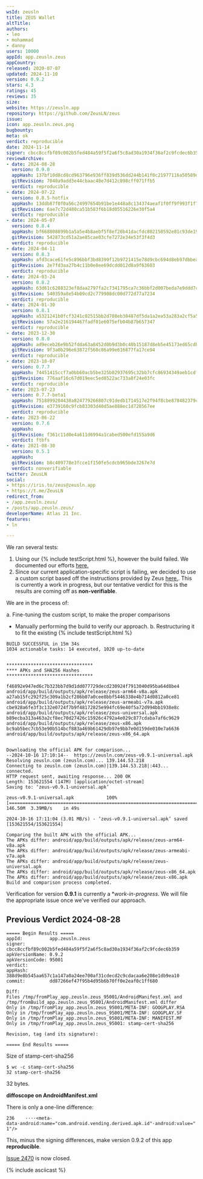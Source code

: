 ```yaml
---
wsId: zeusln
title: ZEUS Wallet
altTitle: 
authors:
- leo
- mohammad
- danny
users: 10000
appId: app.zeusln.zeus
appCountry: 
released: 2020-07-07
updated: 2024-11-10
version: 0.9.2
stars: 4.3
ratings: 45
reviews: 35
size: 
website: https://zeusln.app
repository: https://github.com/ZeusLN/zeus
issue: 
icon: app.zeusln.zeus.png
bugbounty: 
meta: ok
verdict: reproducible
date: 2024-11-14
signer: cbcc8ccfbf89c002b5fed484a59f5f2a6f5c8ad30a1934f36af2c9fcdec6b359
reviewArchive:
- date: 2024-08-28
  version: 0.9.0
  appHash: 137bf10d8cd8cd963796e936ff839d536dd244b141f0c21977116a50589d1243
  gitRevision: 7040a9add3e44cbaac48e7d412c898cff071ffb5
  verdict: reproducible
- date: 2024-07-22
  version: 0.8.5-hotfix
  appHash: 13ddb87f0f0a56c24997654b91be1e448a8c134374aeaf1f0ff9f993f1f734f8
  gitRevision: 6ae7c72d480ca51b583f6b18d05516226e30f5a4
  verdict: reproducible
- date: 2024-05-07
  version: 0.8.4
  appHash: bf668808899b1a5a5e4b8aebf5f8ef26b41dacfdc802150592e81c93de198f64
  gitRevision: 542873cd51a2ae85cae03cfe7272e34e53f3f4d3
  verdict: reproducible
- date: 2024-04-11
  version: 0.8.3
  appHash: afd3cace61fe5c896bbf3bd8399f12b9721415e78d9cbc694d8eb97dbbea21a1
  gitRevision: 2e7fd3aa27b4c11b0e8ee69dcdd012d8a9f63603
  verdict: reproducible
- date: 2024-03-24
  version: 0.8.2
  appHash: 63d61c6288323ef8daa2797fa2c7341795ca7c36bbf2d007beda7e9ddd7ccca8
  gitRevision: 540359a8e54b09cd2c779908dc00d772d77a7234
  verdict: reproducible
- date: 2024-01-30
  version: 0.8.1
  appHash: a5321241b0fcf3241c02515bb2d708eb30487df5da1a2ea53a283a2cf5a555cf
  gitRevision: 57a2e216194467fadf01e6075efb04b87b657347
  verdict: reproducible
- date: 2023-12-30
  version: 0.8.0
  appHash: ad9eceb26e9b52fdda63a8452d0b9d3b0c40b15187d8eb5e45173ed65cdb9397
  gitRevision: 9f3a0b296e63872f560c86a99e616877fa17ce94
  verdict: reproducible
- date: 2023-10-07
  version: 0.7.7
  appHash: 74451415ccf7a0bb60acb5be325b02937695c32bb7cfc86934349aeb1cdf9dfd
  gitRevision: 776aaf16c67d019eec5ed8522ac733a8f24e03fc
  verdict: reproducible
- date: 2023-07-23
  version: 0.7.7-beta1
  appHash: 7518899284438a824779266807c91dedb1714517e2f94f8cbe878482379c1b0e
  gitRevision: e3739160c9fcb83303d40d5ae888ec1d728567ee
  verdict: reproducible
- date: 2023-06-22
  version: 0.7.6
  appHash: 
  gitRevision: f361c11d0e4a611d6994a1cabed500efd155a9d6
  verdict: ftbfs
- date: 2021-08-30
  version: 0.5.1
  appHash: 
  gitRevision: b8c409778e3fcce1f150fe5cdcb965bde3267e7d
  verdict: nonverifiable
twitter: ZeusLN
social:
- https://iris.to/zeus@zeusln.app
- https://t.me/ZeusLN
redirect_from:
- /app.zeusln.zeus/
- /posts/app.zeusln.zeus/
developerName: Atlas 21 Inc.
features:
- ln

---
```


We ran several tests:

1. Using our {% include testScript.html %}, however the build failed. We documented our efforts [here.](https://gitlab.com/walletscrutiny/walletScrutinyCom/-/issues/568)
2. Since our current application-specific script is failing, we decided to use a custom script based off the instructions provided by Zeus [here.](https://github.com/ZeusLN/zeus/blob/master/docs/ReproducibleBuilds.md). This is currently a work in progress, but our tentative verdict for this is the results are coming off as **non-verifiable**.

We are in the process of:

a. Fine-tuning the custom script, to make the proper comparisons
  - Manually performing the build to verify our approach.
b. Restructuring it to fit the existing {% include testScript.html %}

```
BUILD SUCCESSFUL in 15m 34s
1034 actionable tasks: 14 executed, 1020 up-to-date


********************************
**** APKs and SHA256 Hashes
********************************

f46892e947ed6c7b323bb7d9d1dd077729decd230924f7913040d95ba64d8be4  android/app/build/outputs/apk/release/zeus-arm64-v8a.apk
a27ab15fc292f25c309a1b2cf286b07a0cee8bbf5446338e4b714d0812a0ce81  android/app/build/outputs/apk/release/zeus-armeabi-v7a.apk
cbe928a6fe3f3c132e0724f7b9f48172825e994fc69e40f5a72d994bb1938e8c  android/app/build/outputs/apk/release/zeus-universal.apk
b89ecba313a463a2cf8ec70d27426c15926c4792a4e029c877cdaba7af6c9629  android/app/build/outputs/apk/release/zeus-x86.apk
bc9ab5bec7cb53e90b514bcf883a469b61429db97e9bb7e0d159de010e7a6636  android/app/build/outputs/apk/release/zeus-x86_64.apk


Downloading the official APK for comparison...
--2024-10-16 17:10:14--  https://zeusln.com/zeus-v0.9.1-universal.apk
Resolving zeusln.com (zeusln.com)... 139.144.53.218
Connecting to zeusln.com (zeusln.com)|139.144.53.218|:443... connected.
HTTP request sent, awaiting response... 200 OK
Length: 153621554 (147M) [application/octet-stream]
Saving to: ‘zeus-v0.9.1-universal.apk’

zeus-v0.9.1-universal.apk            100%[======================================================================>] 146.50M  3.39MB/s    in 49s     

2024-10-16 17:11:04 (3.01 MB/s) - ‘zeus-v0.9.1-universal.apk’ saved [153621554/153621554]

Comparing the built APK with the official APK...
The APKs differ: android/app/build/outputs/apk/release/zeus-arm64-v8a.apk
The APKs differ: android/app/build/outputs/apk/release/zeus-armeabi-v7a.apk
The APKs differ: android/app/build/outputs/apk/release/zeus-universal.apk
The APKs differ: android/app/build/outputs/apk/release/zeus-x86_64.apk
The APKs differ: android/app/build/outputs/apk/release/zeus-x86.apk
Build and comparison process completed.
```

Verification for version **0.9.1** is currently a **work-in-progress*.
We will file the appropriate issue once we've verified our approach.

## Previous Verdict 2024-08-28

```
===== Begin Results =====
appId:          app.zeusln.zeus
signer:         cbcc8ccfbf89c002b5fed484a59f5f2a6f5c8ad30a1934f36af2c9fcdec6b359
apkVersionName: 0.9.2
apkVersionCode: 95001
verdict:        
appHash:        388d9e8b545aa657c1a147a0a24ee700af31cdecd2c9cdacaa6e208e1db9ea10
commit:         dd87266ef47f95b4d95b6b70ff0e2eaf0c1ff680

Diff:
Files /tmp/fromPlay_app.zeusln.zeus_95001/AndroidManifest.xml and /tmp/fromBuild_app.zeusln.zeus_95001/AndroidManifest.xml differ
Only in /tmp/fromPlay_app.zeusln.zeus_95001/META-INF: GOOGPLAY.RSA
Only in /tmp/fromPlay_app.zeusln.zeus_95001/META-INF: GOOGPLAY.SF
Only in /tmp/fromPlay_app.zeusln.zeus_95001/META-INF: MANIFEST.MF
Only in /tmp/fromPlay_app.zeusln.zeus_95001: stamp-cert-sha256

Revision, tag (and its signature):

===== End Results =====

```

Size of stamp-cert-sha256

```
$ wc -c stamp-cert-sha256 
32 stamp-cert-sha256
```

32 bytes.

**diffoscope on AndroidManifest.xml**

There is only a one-line difference:

`236 	····<meta-data·android:name="com.android.vending.derived.apk.id"·android:value="1"/>`

This, minus the signing differences, make version 0.9.2 of this app **reproducible**.

[Issue 2470](https://github.com/ZeusLN/zeus/issues/2470) is now closed.

{% include asciicast %}

